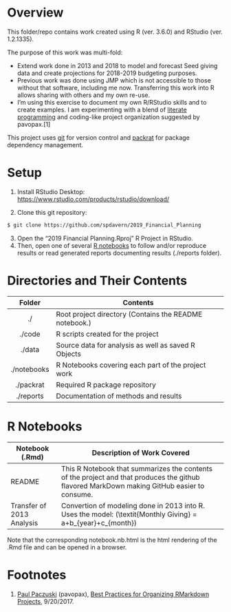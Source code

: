 # Overview

This folder/repo contains work created using R (ver. 3.6.0) and RStudio
(ver. 1.2.1335).

The purpose of this work was multi-fold:

  - Extend work done in 2013 and 2018 to model and forecast Seed giving
    data and create projections for 2018-2019 budgeting purposes.
  - Previous work was done using JMP which is not accessible to those
    without that software, including me now. Transferring this work into
    R allows sharing with others and my own re-use.
  - I’m using this exercise to document my own R/RStudio skills and to
    create examples. I am experimenting with a blend of [literate
    programming](https://en.wikipedia.org/wiki/Literate_programming) and
    coding-like project organization suggested by pavopax.\[1\]

This project uses [git](https://git-scm.com/) for version control and
[packrat](https://rstudio.github.io/packrat/) for package dependency
management.

# Setup

1.  Install RStudio Desktop:
    <https://www.rstudio.com/products/rstudio/download/>

2.  Clone this git repository:

<!-- end list -->

``` bash
$ git clone https://github.com/spdavern/2019_Financial_Planning
```

3.  Open the “2019 Financial Planning.Rproj” R Project in RStudio.  
4.  Then, open one of several [R notebooks](#nb) to follow and/or
    reproduce results or read generated reports documenting results
    (./reports folder).

# Directories and Their Contents

|   Folder    | Contents                                               |
| :---------: | ------------------------------------------------------ |
|     ./      | Root project directory (Contains the README notebook.) |
|   ./code    | R scripts created for the project                      |
|   ./data    | Source data for analysis as well as saved R Objects    |
| ./notebooks | R Notebooks covering each part of the project work     |
|  ./packrat  | Required R package repository                          |
|  ./reports  | Documentation of methods and results                   |

# R Notebooks

| Notebook (.Rmd)           | Description of Work Covered                                                                                                                 |
| ------------------------- | ------------------------------------------------------------------------------------------------------------------------------------------- |
| README                    | This R Notebook that summarizes the contents of the project and that produces the github flavored MarkDown making GitHub easier to consume. |
| Transfer of 2013 Analysis | Convertion of modeling done in 2013 into R. Uses the model: \(\textit{Monthly Giving} = a+b_{year}+c_{month}\)                              |

Note that the corresponding notebook.nb.html is the html rendering of
the .Rmd file and can be opened in a browser.

# Footnotes

1.  [Paul Paczuski](https://github.com/pavopax) (pavopax), [Best
    Practices for Organizing RMarkdown
    Projects](https://community.rstudio.com/t/best-practices-for-organizing-rmarkdown-projects/914/11),
    9/20/2017.
